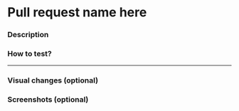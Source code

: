 # Pull request name here

### Description

<!-- Describe the changes made in this PR -->

### How to test?

<!--
New functionality? describe how to test it
In case of adding new icons describe how to reach to them
 -->

---

### Visual changes (optional)

<!-- In case you made a visual change -->

### Screenshots (optional)

<!-- In case you need to specify the change visually -->

